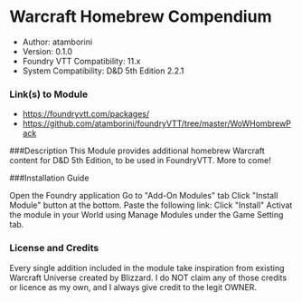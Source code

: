 # Warcraft Homebrew Compendium

* Author: atamborini
* Version: 0.1.0
* Foundry VTT Compatibility: 11.x
* System Compatibility: D&D 5th Edition 2.2.1
### Link(s) to Module
* https://foundryvtt.com/packages/
* https://github.com/atamborini/foundryVTT/tree/master/WoWHombrewPack

###Description
This Module provides additional homebrew Warcraft content for D&D 5th Edition, to be used in FoundryVTT. More to come!

###Installation Guide

Open the Foundry application
Go to "Add-On Modules" tab
Click "Install Module" button at the bottom.
Paste the following link: 
Click "Install"
Activat the module in your World using Manage Modules under the Game Setting tab.

### License and Credits
Every single addition included in the module take inspiration from existing Warcraft Universe created by Blizzard.
I do NOT claim any of those credits or licence as my own, and I always give credit to the legit OWNER.
